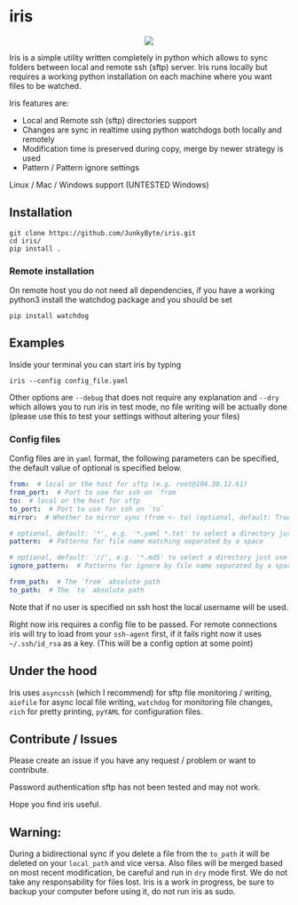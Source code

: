 # iris
<p align="center">
  <img src="https://i.imgur.com/o2Bgf71.png" />
</p>

Iris is a simple utility written completely in python which allows to sync folders between local and remote ssh (sftp) server.
Iris runs locally but requires a working python installation on each machine where you want files to be watched.

Iris features are:
- Local and Remote ssh (sftp) directories support
- Changes are sync in realtime using python watchdogs both locally and remotely
- Modification time is preserved during copy, merge by newer strategy is used
- Pattern / Pattern ignore settings

Linux / Mac / Windows support (UNTESTED Windows)

## Installation
```
git clone https://github.com/JunkyByte/iris.git
cd iris/
pip install .
```

### Remote installation
On remote host you do not need all dependencies, if you have a working python3 install the watchdog package and you should be set
```
pip install watchdog
```


## Examples
Inside your terminal you can start iris by typing
```
iris --config config_file.yaml
```
Other options are `--debug` that does not require any explanation and `--dry` which allows you to run iris in test mode,
no file writing will be actually done (please use this to test your settings without altering your files)

### Config files
Config files are in `yaml` format, the following parameters can be specified, the default value of optional is specified below.
```yaml
from:  # local or the host for sftp (e.g. root@104.30.12.61)
from_port:  # Port to use for ssh on `from`
to:  # local or the host for sftp
to_port:  # Port to use for ssh on `to`
mirror:  # Whether to mirror sync (from <- to) (optional, default: True)

# optional, default: '*', e.g. '*.yaml *.txt' to select a directory just use the relative path e.g. './git/'
pattern:  # Patterns for file name matching separated by a space

# optional, default: '//', e.g. '*.md5' to select a directory just use the relative path e.g. './git/'
ignore_pattern:  # Patterns for ignore by file name separated by a space

from_path:  # The `from` absolute path
to_path:  # The `to` absolute path
```
Note that if no user is specified on ssh host the local username will be used.

Right now iris requires a config file to be passed.
For remote connections iris will try to load from your `ssh-agent` first, if it fails right now it uses `~/.ssh/id_rsa` as a key.
(This will be a config option at some point)

## Under the hood
Iris uses `asyncssh` (which I recommend) for sftp file monitoring / writing, `aiofile` for async local file writing,
`watchdog` for monitoring file changes, `rich` for pretty printing, `pyYAML` for configuration files.

## Contribute / Issues
Please create an issue if you have any request / problem or want to contribute.

Password authentication sftp has not been tested and may not work.

Hope you find iris useful.

## Warning:
During a bidirectional sync if you delete a file from the `to_path` it will be deleted on your `local_path` and vice versa.
Also files will be merged based on most recent modification, be careful and run in `dry` mode first.
We do not take any responsability for files lost. Iris is a work in progress, be sure to backup your computer before using it,
do not run iris as sudo.
